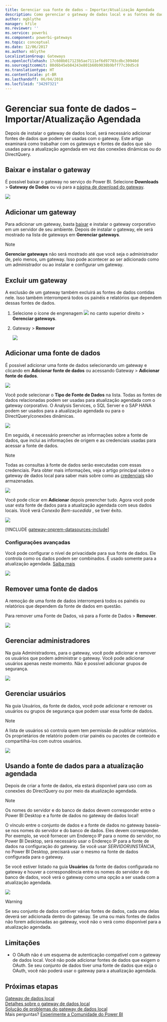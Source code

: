 ```yaml
---
title: Gerenciar sua fonte de dados – Importar/Atualização Agendada
description: Como gerenciar o gateway de dados local e as fontes de dados que pertencem ao gateway. Este artigo é específico para fontes de dados que podem ser usadas com a atualização importada/agendada.
author: mgblythe
manager: kfile
ms.reviewer: ''
ms.service: powerbi
ms.component: powerbi-gateways
ms.topic: conceptual
ms.date: 12/06/2017
ms.author: mblythe
LocalizationGroup: Gateways
ms.openlocfilehash: 17c608b017123b5ae7111ef6d97703cdbc30940d
ms.sourcegitcommit: 80d6b45eb84243e801b60b9038b9bff77c30d5c8
ms.translationtype: HT
ms.contentlocale: pt-BR
ms.lasthandoff: 06/04/2018
ms.locfileid: "34297321"
---
```

# <a name="manage-your-data-source---importscheduled-refresh"></a>Gerenciar sua fonte de dados – Importar/Atualização Agendada
Depois de instalar o gateway de dados local, será necessário adicionar fontes de dados que podem ser usadas com o gateway. Este artigo examinará como trabalhar com os gateways e fontes de dados que são usadas para a atualização agendada em vez das conexões dinâmicas ou do DirectQuery.

## <a name="download-and-install-the-gateway"></a>Baixar e instalar o gateway
É possível baixar o gateway no serviço do Power BI. Selecione **Downloads** > **Gateway de Dados** ou vá para a [página de download do gateway](https://go.microsoft.com/fwlink/?LinkId=698861).

![](media/service-gateway-enterprise-manage-scheduled-refresh/powerbi-download-data-gateway.png)

## <a name="add-a-gateway"></a>Adicionar um gateway
Para adicionar um gateway, basta [baixar](https://go.microsoft.com/fwlink/?LinkId=698863) e instalar o gateway corporativo em um servidor de seu ambiente. Depois de instalar o gateway, ele será mostrado na lista de gateways em **Gerenciar gateways**.

> [!NOTE]
> **Gerenciar gateways** não será mostrado até que você seja o administrador de, pelo menos, um gateway. Isso pode acontecer ao ser adicionado como um administrador ou ao instalar e configurar um gateway.
> 
> 

## <a name="remove-a-gateway"></a>Excluir um gateway
A exclusão de um gateway também excluirá as fontes de dados contidas nele.  Isso também interromperá todos os painéis e relatórios que dependem dessas fontes de dados.

1. Selecione o ícone de engrenagem ![](media/service-gateway-enterprise-manage-scheduled-refresh/pbi_gearicon.png) no canto superior direito > **Gerenciar gateways**.
2. Gateway > **Remover**
   
   ![](media/service-gateway-enterprise-manage-scheduled-refresh/datasourcesettings7.png)

## <a name="add-a-data-source"></a>Adicionar uma fonte de dados
É possível adicionar uma fonte de dados selecionando um gateway e clicando em **Adicionar fonte de dados** ou acessando Gateway > **Adicionar fonte de dados**.

![](media/service-gateway-enterprise-manage-scheduled-refresh/datasourcesettings1.png)

Você pode selecionar o **Tipo de Fonte de Dados** na lista. Todas as fontes de dados relacionadas podem ser usadas para atualização agendada com o gateway corporativo. O Analysis Services, o SQL Server e o SAP HANA podem ser usados para a atualização agendada ou para o DirectQuery/conexões dinâmicas.

![](media/service-gateway-enterprise-manage-scheduled-refresh/datasourcesettings2.png)

Em seguida, é necessário preencher as informações sobre a fonte de dados, que inclui as informações de origem e as credenciais usadas para acessar a fonte de dados.

> [!NOTE]
> Todas as consultas à fonte de dados serão executadas com essas credenciais. Para obter mais informações, veja o artigo principal sobre o gateway de dados local para saber mais sobre como as [credenciais](service-gateway-onprem.md#credentials) são armazenadas.
> 
> 

![](media/service-gateway-enterprise-manage-scheduled-refresh/datasourcesettings3-oracle.png)

Você pode clicar em **Adicionar** depois preencher tudo.  Agora você pode usar esta fonte de dados para a atualização agendada com seus dados locais. Você verá *Conexão Bem-sucedida* , se tiver êxito.

![](media/service-gateway-enterprise-manage-scheduled-refresh/datasourcesettings4.png)

<!-- Shared Install steps Include -->
[!INCLUDE [gateway-onprem-datasources-include](./includes/gateway-onprem-datasources-include.md)]

### <a name="advanced-settings"></a>Configurações avançadas
Você pode configurar o nível de privacidade para sua fonte de dados. Ele controla como os dados podem ser combinados. É usado somente para a atualização agendada. [Saiba mais](https://support.office.com/article/Privacy-levels-Power-Query-CC3EDE4D-359E-4B28-BC72-9BEE7900B540)

![](media/service-gateway-enterprise-manage-scheduled-refresh/datasourcesettings9.png)

## <a name="remove-a-data-source"></a>Remover uma fonte de dados
A remoção de uma fonte de dados interromperá todos os painéis ou relatórios que dependem da fonte de dados em questão.  

Para remover uma Fonte de Dados, vá para a Fonte de Dados > **Remover**.

![](media/service-gateway-enterprise-manage-scheduled-refresh/datasourcesettings6.png)

## <a name="manage-administrators"></a>Gerenciar administradores
Na guia Administradores, para o gateway, você pode adicionar e remover os usuários que podem administrar o gateway. Você pode adicionar usuários apenas neste momento. Não é possível adicionar grupos de segurança.

![](media/service-gateway-enterprise-manage-scheduled-refresh/datasourcesettings8.png)

## <a name="manage-users"></a>Gerenciar usuários
Na guia Usuários, da fonte de dados, você pode adicionar e remover os usuários ou grupos de segurança que podem usar essa fonte de dados.

> [!NOTE]
> A lista de usuários só controla quem tem permissão de publicar relatórios. Os proprietários de relatório podem criar painéis ou pacotes de conteúdo e compartilhá-los com outros usuários.
> 
> 

![](media/service-gateway-enterprise-manage-scheduled-refresh/datasourcesettings5.png)

## <a name="using-the-data-source-for-scheduled-refresh"></a>Usando a fonte de dados para a atualização agendada
Depois de criar a fonte de dados, ela estará disponível para uso com as conexões do DirectQuery ou por meio da atualização agendada.

> [!NOTE]
> Os nomes do servidor e do banco de dados devem corresponder entre o Power BI Desktop e a fonte de dados no gateway de dados local!
> 
> 

O vínculo entre o conjunto de dados e a fonte de dados no gateway baseia-se nos nomes do servidor e do banco de dados. Eles devem corresponder. Por exemplo, se você fornecer um Endereço IP para o nome do servidor, no Power BI Desktop, será necessário usar o Endereço IP para a fonte de dados na configuração do gateway. Se você usar *SERVIDOR\INSTÂNCIA*, no Power BI Desktop, precisará usar o mesmo na fonte de dados configurada para o gateway.

Se você estiver listado na guia **Usuários** da fonte de dados configurada no gateway e houver a correspondência entre os nomes do servidor e do banco de dados, você verá o gateway como uma opção a ser usada com a atualização agendada.

![](media/service-gateway-enterprise-manage-scheduled-refresh/powerbi-gateway-enterprise-schedule-refresh.png)

> [!WARNING]
> Se seu conjunto de dados contiver várias fontes de dados, cada uma delas deverá ser adicionada dentro do gateway. Se uma ou mais fontes de dados não forem adicionadas ao gateway, você não o verá como disponível para a atualização agendada.
> 
> 

## <a name="limitations"></a>Limitações
* O OAuth não é um esquema de autenticação compatível com o gateway de dados local. Você não pode adicionar fontes de dados que exigem o OAuth. Se seu conjunto de dados tiver uma fonte de dados que exija o OAuth, você não poderá usar o gateway para a atualização agendada.

## <a name="next-steps"></a>Próximas etapas
[Gateway de dados local](service-gateway-onprem.md)  
[Detalhes sobre o gateway de dados local](service-gateway-onprem-indepth.md)  
[Solução de problemas do gateway de dados local](service-gateway-onprem-tshoot.md)  
Mais perguntas? [Experimente a Comunidade do Power BI](http://community.powerbi.com/)

